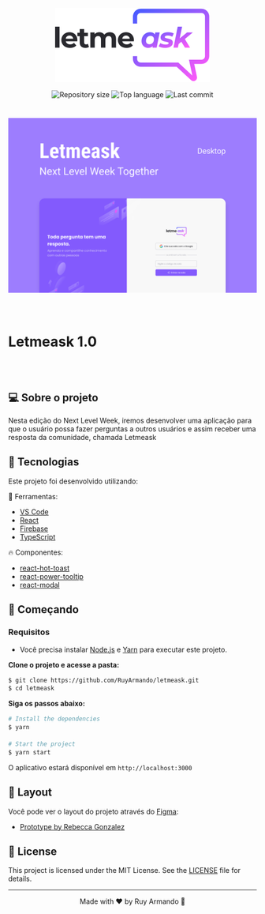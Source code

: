 <p align="center">
  <img alt="Letmeask" src=".github/assets/logo.svg">
</p>

<p align="center">
  <img alt="Repository size" src="https://img.shields.io/github/repo-size/RuyArmando/letmeask">
  <img alt="Top language" src="https://img.shields.io/github/languages/top/RuyArmando/letmeask">
  <img alt="Last commit" src="https://img.shields.io/github/last-commit/RuyArmando/letmeask">
</p>

<h1 align="center">
    <img alt="Letmeask" title="Letmeask" src=".github/assets/cover.svg" />
</h1>

<br>

# Letmeask 1.0
<br>
<br>

## 💻 Sobre o projeto

Nesta edição do Next Level Week, iremos desenvolver uma aplicação para que o usuário possa fazer perguntas a outros usuários e assim receber uma resposta da comunidade, chamada Letmeask

## 🧪 Tecnologias

Este projeto foi desenvolvido utilizando:

🎯 Ferramentas:
- [VS Code](https://code.visualstudio.com/)
- [React](https://reactjs.org)
- [Firebase](https://firebase.google.com/)
- [TypeScript](https://www.typescriptlang.org/)

🔥 Componentes:
- [react-hot-toast](https://github.com/timolins/react-hot-toast)
- [react-power-tooltip](https://github.com/justinrhodes1/react-power-tooltip)
- [react-modal](https://github.com/reactjs/react-modal)

## 🚀 Começando

### Requisitos

- Você precisa instalar [Node.js](https://nodejs.org/en/download/) e [Yarn](https://yarnpkg.com/) para executar este projeto.

**Clone o projeto e acesse a pasta:**

```bash
$ git clone https://github.com/RuyArmando/letmeask.git
$ cd letmeask
```

**Siga os passos abaixo:**
```bash
# Install the dependencies
$ yarn

# Start the project
$ yarn start
```
O aplicativo estará disponível em `http://localhost:3000`

## 🎨 Layout

Você pode ver o layout do projeto através do [Figma](http://figma.com/):

- [Prototype by Rebecca Gonzalez](https://www.figma.com/file/rgNLDQE5dlwJriJTB8tn11/Letmeask) 

## 📝 License

This project is licensed under the MIT License. See the [LICENSE](LICENSE) file for details.


---

<p align="center">Made with ❤️ by Ruy Armando 👋</p>
